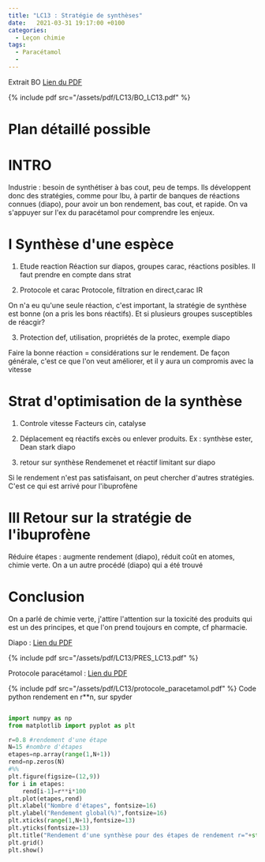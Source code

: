 ```yaml
---
title: "LC13 : Stratégie de synthèses"
date:   2021-03-31 19:17:00 +0100
categories:
  - Leçon chimie
tags:
  - Paracétamol
  - 
---
```

Extrait BO [Lien du PDF](/assets/pdf/LC13/BO_LC13.pdf)

{% include pdf src="/assets/pdf/LC13/BO_LC13.pdf" %}


# Plan détaillé possible
# INTRO
Industrie : besoin de synthétiser à bas cout, peu de temps. Ils développent donc des stratégies, comme pour Ibu, à partir de banques de réactions connues (diapo), pour avoir un bon rendement, bas cout, et rapide.
On va s'appuyer sur l'ex du paracétamol pour comprendre les enjeux.
# I Synthèse d'une espèce
1) Etude reaction
Réaction sur diapos, groupes carac, réactions posibles. Il faut prendre en compte dans strat

2) Protocole et carac
Protocole, filtration en direct,carac IR

On n'a eu qu'une seule réaction, c'est important, la stratégie de synthèse est bonne (on a pris les bons réactifs).
Et si plusieurs groupes susceptibles de réacgir?

3) Protection
def, utilisation, propriétés de la protec, exemple diapo

Faire la bonne réaction = considérations sur le rendement. De façon générale, c'est ce que l'on veut améliorer, et il y aura un compromis avec la vitesse
# Strat d'optimisation de la synthèse
1) Controle vitesse
Facteurs cin, catalyse

2) Déplacement eq
réactifs excès ou enlever produits. Ex : synthèse ester, Dean stark diapo

3) retour sur synthèse
Rendemenet et réactif limitant sur diapo

Si le rendement n'est pas satisfaisant, on peut chercher d'autres stratégies. C'est ce qui est arrivé pour l'ibuprofène

# III Retour sur la stratégie de l'ibuprofène
Réduire étapes : augmente rendement (diapo), réduit coût en atomes, chimie verte. On a un autre procédé (diapo) qui a été trouvé

# Conclusion
On a parlé de chimie verte, j'attire l'attention sur la toxicité des produits qui est un des principes, et que l'on prend toujours en compte, cf pharmacie.

Diapo : [Lien du PDF](/assets/pdf/LC13/PRES_LC13.pdf)

{% include pdf src="/assets/pdf/LC13/PRES_LC13.pdf" %}

Protocole paracétamol :  [Lien du PDF](/assets/pdf/LC13/protocole_paracetamol.pdf)

{% include pdf src="/assets/pdf/LC13/protocole_paracetamol.pdf" %}
Code python rendement en r**n, sur spyder
```python

import numpy as np
from matplotlib import pyplot as plt

r=0.8 #rendement d'une étape
N=15 #nombre d'étapes
etapes=np.array(range(1,N+1))
rend=np.zeros(N)
#%%
plt.figure(figsize=(12,9))
for i in etapes:
    rend[i-1]=r**i*100
plt.plot(etapes,rend)
plt.xlabel("Nombre d'étapes", fontsize=16)
plt.ylabel("Rendement global(%)",fontsize=16)
plt.xticks(range(1,N+1),fontsize=13)
plt.yticks(fontsize=13)
plt.title("Rendement d'une synthèse pour des étapes de rendement r="+str(100*r)+"%",fontsize=18)
plt.grid()
plt.show()
```
